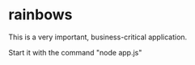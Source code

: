 # rainbows
This is a very important, business-critical application.  

Start it with the command "node app.js"
